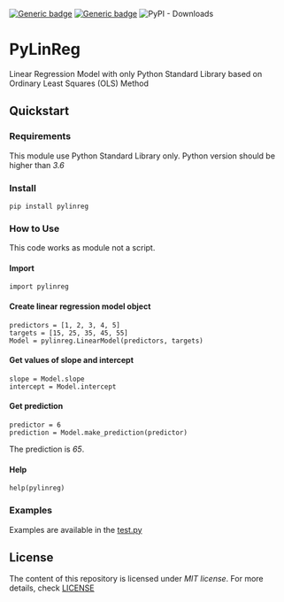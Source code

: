 [![Generic badge](https://img.shields.io/badge/Version-1.0.1-blue)](https://shields.io/)
[![Generic badge](https://img.shields.io/badge/Python-%3E%3D3.6-blue)](https://shields.io/)
![PyPI - Downloads](https://img.shields.io/pypi/dm/PyLinReg)


# PyLinReg

Linear Regression Model with only Python Standard Library based on
Ordinary Least Squares (OLS) Method

## Quickstart

### Requirements

This module use Python Standard Library only. Python version should be higher than *3.6*

### Install

```
pip install pylinreg
```


### How to Use

This code works as module not a script.

#### Import

```
import pylinreg
```

#### Create linear regression model object

```
predictors = [1, 2, 3, 4, 5]
targets = [15, 25, 35, 45, 55]
Model = pylinreg.LinearModel(predictors, targets)
```

#### Get values of slope and intercept

```
slope = Model.slope
intercept = Model.intercept
```

#### Get prediction

```
predictor = 6
prediction = Model.make_prediction(predictor)
```
The prediction is *65*.

#### Help

```
help(pylinreg)
```

### Examples

Examples are available in the [test.py](https://github.com/richardvecsey/PyLinReg/blob/main/test.py)

## License

The content of this repository is licensed under *MIT license*. For more details, check [LICENSE](https://github.com/richardvecsey/PyLinReg/blob/main/LICENSE)
